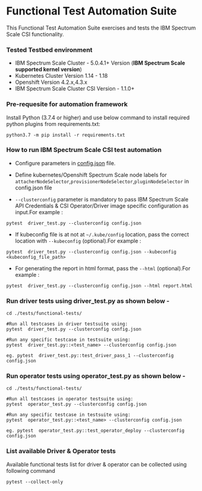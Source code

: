 # Functional Test Automation Suite

This Functional Test Automation Suite exercises and tests the IBM Spectrum Scale CSI functionality.

### Tested Testbed environment

- IBM Spectrum Scale Cluster - 5.0.4.1+ Version  (**IBM Spectrum Scale supported kernel version**)
- Kubernetes Cluster Version 1.14 - 1.18
- Openshift Version 4.2.x,4.3.x
- IBM Spectrum Scale Cluster CSI Version - 1.1.0+

### Pre-requesite for automation framework

Install Python (3.7.4 or higher) and use below command to install required python plugins from requirements.txt:

``` 
python3.7 -m pip install -r requirements.txt
```

### How to run IBM Spectrum Scale CSI test automation

- Configure parameters in [config.json](./tests/functional-test/config.json) file.

- Define kubernetes/Openshift Spectrum Scale node labels for `attacherNodeSelector`,`provisionerNodeSelector`,`pluginNodeSelector` in config.json file

- `--clusterconfig` parameter is mandatory to pass IBM Spectrum Scale API Credentials & CSI Operator/Driver image specific configuration as input.For example :
```
pytest  driver_test.py --clusterconfig config.json
```                   
- If kubeconfig file is at not at `~/.kube/config` location, pass the correct location with `--kubeconfig` (optional).For example :
```
pytest  driver_test.py --clusterconfig config.json --kubeconfig <kubeconfig_file_path>
```
- For generating the report in html format, pass the `--html` (optional).For example :
```
pytest  driver_test.py --clusterconfig config.json --html report.html
```

### Run driver tests using driver_test.py as shown below -
```
cd ./tests/functional-tests/

#Run all testcases in driver testsuite using:
pytest  driver_test.py --clusterconfig config.json

#Run any specific testcase in testsuite using:
pytest  driver_test.py::<test_name> --clusterconfig config.json

eg. pytest  driver_test.py::test_driver_pass_1 --clusterconfig config.json
```
                
### Run operator tests using operator_test.py as shown below -
```       
cd ./tests/functional-tests/

#Run all testcases in operator testsuite using:
pytest  operator_test.py --clusterconfig config.json

#Run any specific testcase in testsuite using:
pytest  operator_test.py::<test_name> --clusterconfig config.json

eg. pytest  operator_test.py::test_operator_deploy --clusterconfig config.json
```
### List available Driver & Operator tests 
Available functional tests list for driver & operator can be collected using following command
```
pytest --collect-only
```
